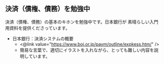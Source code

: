 ## 決済（債権、債務）を勉強中

決済（債権、債務）の基本のキホンを勉強中です。日本銀行が 素晴らしい入門用資料を提供くださっています。

* 日本銀行：決済システムの概要
  * <@link value="https://www.boj.or.jp/paym/outline/expkess.htm/" />
  * 簡易な言葉で、適切にイラストを入れながら、とっても難しい内容を説明しています。
